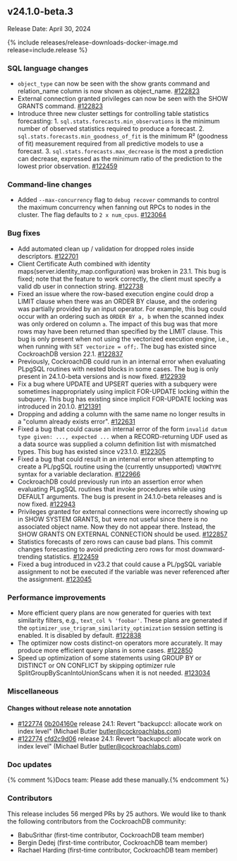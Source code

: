 ## v24.1.0-beta.3

Release Date: April 30, 2024

{% include releases/release-downloads-docker-image.md release=include.release %}

<h3 id="v24-1-0-beta-3-sql-language-changes">SQL language changes</h3>

- `object_type` can now be seen with the show grants command and relation_name column is now shown as object_name. [#122823][#122823]
- External connection granted privileges can now be seen with the SHOW GRANTS command. [#122823][#122823]
- Introduce three new cluster settings for controlling table statistics forecasting:  1. `sql.stats.forecasts.min_observations` is the minimum number of    observed statistics required to produce a forecast.  2. `sql.stats.forecasts.min_goodness_of_fit` is the minimum R² (goodness    of fit) measurement required from all predictive models to use a    forecast.  3. `sql.stats.forecasts.max_decrease` is the most a prediction can    decrease, expressed as the minimum ratio of the prediction to the    lowest prior observation. [#122459][#122459]

<h3 id="v24-1-0-beta-3-command-line-changes">Command-line changes</h3>

- Added `--max-concurrency` flag to `debug recover` commands to control the maximum concurrency when fanning out RPCs to nodes in the cluster. The flag defaults to `2 x num_cpus`. [#123064][#123064]

<h3 id="v24-1-0-beta-3-bug-fixes">Bug fixes</h3>

- Add automated clean up / validation for dropped roles inside descriptors. [#122701][#122701]
- Client Certificate Auth combined with identity maps(server.identity_map.configuration) was broken in 23.1. This bug is fixed; note that the feature to work correctly, the client must specify a valid db user in connection string. [#122738][#122738]
- Fixed an issue where the row-based execution engine could drop a LIMIT clause when there was an ORDER BY clause, and the ordering was partially provided by an input operator. For example, this bug could occur with an ordering such as `ORDER BY a, b` when the scanned index was only ordered on column `a`. The impact of this bug was that more rows may have been returned than specified by the LIMIT clause. This bug is only present when not using the vectorized execution engine, i.e., when running with `SET vectorize = off;`. The bug has existed since CockroachDB version 22.1. [#122837][#122837]
- Previously, CockroachDB could run in an internal error when evaluating PLpgSQL routines with nested blocks in some cases. The bug is only present in 24.1.0-beta versions and is now fixed. [#122939][#122939]
- Fix a bug where UPDATE and UPSERT queries with a subquery were sometimes inappropriately using implicit FOR-UPDATE locking within the subquery. This bug has existing since implicit FOR-UPDATE locking was introduced in 20.1.0. [#121391][#121391]
- Dropping and adding a column with the same name no longer results in a "column already exists error". [#122631][#122631]
- Fixed a bug that could cause an internal error of the form `invalid datum type given: ..., expected ...` when a RECORD-returning UDF used as a data source was supplied a column definition list with mismatched types. This bug has existed since v23.1.0. [#122305][#122305]
- Fixed a bug that could result in an internal error when attempting to create a PL/pgSQL routine using the (currently unsupported) `%ROWTYPE` syntax for a variable declaration. [#122966][#122966]
- CockroachDB could previously run into an assertion error when evaluating PLpgSQL routines that invoke procedures while using DEFAULT arguments. The bug is present in 24.1.0-beta releases and is now fixed. [#122943][#122943]
- Privileges granted for external connections were incorrectly showing up in SHOW SYSTEM GRANTS, but were not useful since there is no associated object name. Now they do not appear there. Instead, the SHOW GRANTS ON EXTERNAL CONNECTION should be used. [#122857][#122857]
- Statistics forecasts of zero rows can cause bad plans. This commit changes forecasting to avoid predicting zero rows for most downward-trending statistics. [#122459][#122459]
- Fixed a bug introduced in v23.2 that could cause a PL/pgSQL variable assignment to not be executed if the variable was never referenced after the assignment. [#123045][#123045]

<h3 id="v24-1-0-beta-3-performance-improvements">Performance improvements</h3>

- More efficient query plans are now generated for queries with text similarity filters, e.g., `text_col % 'foobar'`. These plans are generated if the `optimizer_use_trigram_similarity_optimization` session setting is enabled. It is disabled by default. [#122838][#122838]
- The optimizer now costs distinct-on operators more accurately. It may produce more efficient query plans in some cases. [#122850][#122850]
- Speed up optimization of some statements using GROUP BY or DISTINCT or ON CONFLICT by skipping optimizer rule SplitGroupByScanIntoUnionScans when it is not needed. [#123034][#123034]

<h3 id="v24-1-0-beta-3-miscellaneous">Miscellaneous</h3>

<h4 id="v24-1-0-beta-3-changes-without-release-note-annotation">Changes without release note annotation</h4>

- [#122774][#122774] [0b204160e][0b204160e] release 24.1: Revert "backupccl: allocate work on index level" (Michael Butler <butler@cockroachlabs.com>)
- [#122774][#122774] [cfd2c9d06][cfd2c9d06] release 24.1: Revert "backupccl: allocate work on index level" (Michael Butler <butler@cockroachlabs.com>)

<h3 id="v24-1-0-beta-3-doc-updates">Doc updates</h3>

{% comment %}Docs team: Please add these manually.{% endcomment %}

<div class="release-note-contributors" markdown="1">

<h3 id="v24-1-0-beta-3-contributors">Contributors</h3>

This release includes 56 merged PRs by 25 authors.
We would like to thank the following contributors from the CockroachDB community:

- BabuSrithar (first-time contributor, CockroachDB team member)
- Bergin Dedej (first-time contributor, CockroachDB team member)
- Rachael Harding (first-time contributor, CockroachDB team member)

</div>

[#121391]: https://github.com/cockroachdb/cockroach/pull/121391
[#122305]: https://github.com/cockroachdb/cockroach/pull/122305
[#122459]: https://github.com/cockroachdb/cockroach/pull/122459
[#122631]: https://github.com/cockroachdb/cockroach/pull/122631
[#122701]: https://github.com/cockroachdb/cockroach/pull/122701
[#122738]: https://github.com/cockroachdb/cockroach/pull/122738
[#122774]: https://github.com/cockroachdb/cockroach/pull/122774
[#122823]: https://github.com/cockroachdb/cockroach/pull/122823
[#122837]: https://github.com/cockroachdb/cockroach/pull/122837
[#122838]: https://github.com/cockroachdb/cockroach/pull/122838
[#122850]: https://github.com/cockroachdb/cockroach/pull/122850
[#122857]: https://github.com/cockroachdb/cockroach/pull/122857
[#122939]: https://github.com/cockroachdb/cockroach/pull/122939
[#122943]: https://github.com/cockroachdb/cockroach/pull/122943
[#122966]: https://github.com/cockroachdb/cockroach/pull/122966
[#123034]: https://github.com/cockroachdb/cockroach/pull/123034
[#123045]: https://github.com/cockroachdb/cockroach/pull/123045
[#123064]: https://github.com/cockroachdb/cockroach/pull/123064
[0b204160e]: https://github.com/cockroachdb/cockroach/commit/0b204160e
[cfd2c9d06]: https://github.com/cockroachdb/cockroach/commit/cfd2c9d06
